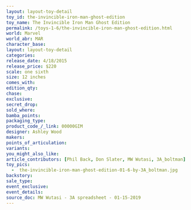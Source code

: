 ```yaml
---
layout: layout-toy-detail 
toy_id: the-invincible-iron-man-ghost-edition
toy_name: The Invincible Iron Man Ghost Edition
permalink: /toys-1-6/the-invincible-iron-man-ghost-edition.html
world: Marvel
world_abr: MAR
character_base: 
layout: layout-toy-detail
categories: 
release_date: 4/18/2015
release_price: $220 
scale: one sixth
size: 12 inches
comes_with: 
edition_qty: 
chase: 
exclusive: 
secret_drop: 
sold_where: 
bamba_points: 
packaging_type: 
product_code_/_link: 00000GIM
designer: Ashley Wood
makers: 
points_of_articulation: 
variants: 
you_might_also_like: 
article_contributors: [Phil Back, Don Slater, MW Wutasi, 3A_boltman]
toy_pics: 
  -  the-invincible-iron-man-ghost-edition-01-6-by-3A_boltman.jpg
backstory: 
sale_type: 
event_exclusive: 
event_details: 
source_doc: MW Wutasi - 3A spreadsheet - 01-15-2019
---
```

